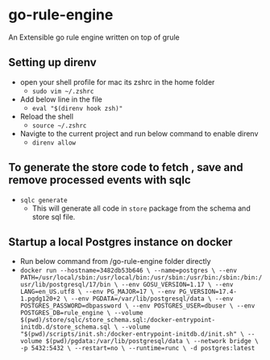# go-rule-engine
An Extensible go rule engine written on top of grule


## Setting up direnv
- open your shell profile for mac its zshrc in the home folder
  - `sudo vim ~/.zshrc`
- Add below line in the file
  - `eval "$(direnv hook zsh)"`
- Reload the shell
  - `source ~/.zshrc`
- Navigte to the current project and run below command to enable direnv
  - `direnv allow`

## To generate the store code to fetch , save and remove processed events with sqlc
- `sqlc generate`
  - This will generate all code in `store` package from the schema and store sql file.

## Startup a local Postgres instance on docker
- Run below command from /go-rule-engine folder directly
- `docker run --hostname=3482db53b646 \
  --name=postgres \
  --env PATH=/usr/local/sbin:/usr/local/bin:/usr/sbin:/usr/bin:/sbin:/bin:/usr/lib/postgresql/17/bin \
  --env GOSU_VERSION=1.17 \
  --env LANG=en_US.utf8 \
  --env PG_MAJOR=17 \
  --env PG_VERSION=17.4-1.pgdg120+2 \
  --env PGDATA=/var/lib/postgresql/data \
  --env POSTGRES_PASSWORD=dbpassword \
  --env POSTGRES_USER=dbuser \
  --env POSTGRES_DB=rule_engine \
  --volume $(pwd)/store/sqlc/store_schema.sql:/docker-entrypoint-initdb.d/store_schema.sql \
  --volume "$(pwd)/scripts/init.sh:/docker-entrypoint-initdb.d/init.sh" \
  --volume $(pwd)/pgdata:/var/lib/postgresql/data \
  --network bridge \
  -p 5432:5432 \
  --restart=no \
  --runtime=runc \
  -d postgres:latest
`

